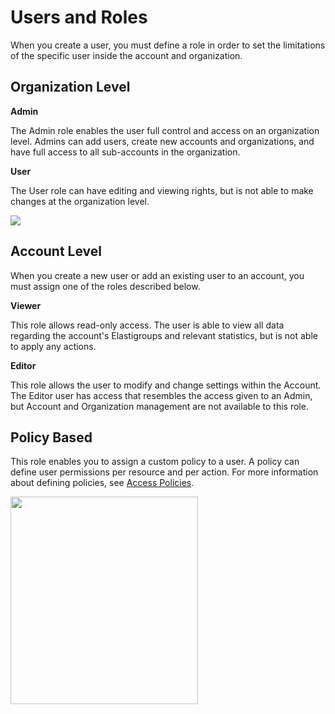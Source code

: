 # Users and Roles

When you create a user, you must define a role in order to set the limitations of the specific user inside the account and organization.

## Organization Level

**Admin**

The Admin role enables the user full control and access on an organization level. Admins can add users, create new accounts and organizations, and have full access to all sub-accounts in the organization.

**User**

The User role can have editing and viewing rights, but is not able to make changes at the organization level.

<img src="/administration/_media/users-and-roles-01.png" />

## Account Level

When you create a new user or add an existing user to an account, you must assign one of the roles described below.

**Viewer**

This role allows read-only access. The user is able to view all data regarding the account's Elastigroups and relevant statistics, but is not able to apply any actions.

**Editor**

This role allows the user to modify and change settings within the Account. The Editor user has access that resembles the access given to an Admin, but Account and Organization management are not available to this role.

## Policy Based

This role enables you to assign a custom policy to a user. A policy can define user permissions per resource and per action. For more information about defining policies, see [Access Policies](administration/access-policies/).

<img src="/administration/_media/users-and-roles-02.png" width="300" height="332" />
